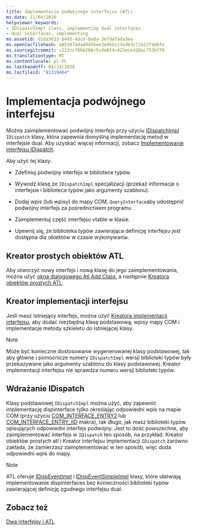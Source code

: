 ```yaml
---
title: Implementacja podwójnego interfejsu (ATL)
ms.date: 11/04/2016
helpviewer_keywords:
- IDispatchImpl class, implementing dual interfaces
- dual interfaces, implementing
ms.assetid: d1da3633-b445-4dcd-8a0a-3efdafada3ea
ms.openlocfilehash: a85597adad045bee3edb5cc3ed63c72a22fa08fe
ms.sourcegitcommit: c123cc76bb2b6c5cde6f4c425ece420ac733bf70
ms.translationtype: MT
ms.contentlocale: pl-PL
ms.lasthandoff: 04/14/2020
ms.locfileid: "81319464"
---
```

# <a name="implementing-a-dual-interface"></a>Implementacja podwójnego interfejsu

Można zaimplementować podwójny interfejs przy użyciu [IDispatchImpl](../atl/reference/idispatchimpl-class.md) `IDispatch` klasy, która zapewnia domyślną implementację metod w interfejsie dual. Aby uzyskać więcej informacji, zobacz [Implementowanie interfejsu IDispatch](/previous-versions/windows/desktop/automat/implementing-the-idispatch-interface).

Aby użyć tej klasy:

- Zdefiniuj podwójny interfejs w bibliotece typów.

- Wywodź klasę ze `IDispatchImpl` specjalizacji (przekaż informacje o interfejsie i bibliotece typów jako argumenty szablonu).

- Dodaj wpis (lub wpisy) do mapy COM, `QueryInterface`aby udostępnić podwójny interfejs za pośrednictwem programu .

- Zaimplementuj część interfejsu vtable w klasie.

- Upewnij się, że biblioteka typów zawierająca definicję interfejsu jest dostępna dla obiektów w czasie wykonywania.

## <a name="atl-simple-object-wizard"></a>Kreator prostych obiektów ATL

Aby utworzyć nowy interfejs i nową klasę do jego zaimplementowania, można użyć [okna dialogowego Atl Add Class](../ide/add-class-dialog-box.md), a następnie [Kreatora obiektów prostych ATL](../atl/reference/atl-simple-object-wizard.md).

## <a name="implement-interface-wizard"></a>Kreator implementacji interfejsu

Jeśli masz istniejący interfejs, można użyć [Kreatora implementacji interfejsu,](../atl/reference/adding-a-new-interface-in-an-atl-project.md) aby dodać niezbędną klasę podstawową, wpisy mapy COM i implementacje metody szkieletu do istniejącej klasy.

> [!NOTE]
> Może być konieczne dostosowanie wygenerowanej klasy podstawowej, tak aby główne i pomocnicze numery `IDispatchImpl` wersji biblioteki typów były przekazywane jako argumenty szablonu do klasy podstawowej. Kreator implementacji interfejsu nie sprawdza numeru wersji biblioteki typów.

## <a name="implementing-idispatch"></a>Wdrażanie IDispatch

Klasy podstawowej `IDispatchImpl` można użyć, aby zapewnić implementację dispinterface tylko określając odpowiedni wpis na mapie COM (przy użyciu [COM_INTERFACE_ENTRY2](reference/com-interface-entry-macros.md#com_interface_entry2) lub [COM_INTERFACE_ENTRY_IID](reference/com-interface-entry-macros.md#com_interface_entry_iid) makra), tak długo, jak masz biblioteki typów opisujących odpowiedni interfejs podwójny. Jest to dość powszechne, aby zaimplementować interfejs w `IDispatch` ten sposób, na przykład. Kreator obiektów prostych atl i Kreator interfejsu implementacji `IDispatch` zarówno zakłada, że zamierzasz zaimplementować w ten sposób, więc doda odpowiedni wpis do mapy.

> [!NOTE]
> ATL oferuje [IDispEventImpl](../atl/reference/idispeventimpl-class.md) i [IDispEventSimpleImpl](../atl/reference/idispeventsimpleimpl-class.md) klasy, które ułatwiają implementowanie dispinterfaces bez konieczności biblioteki typów zawierającej definicję zgodnego interfejsu dual.

## <a name="see-also"></a>Zobacz też

[Dwa interfejsy i ATL](../atl/dual-interfaces-and-atl.md)
